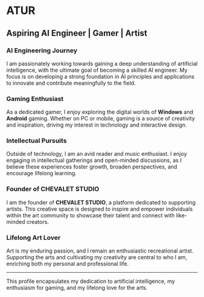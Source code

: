 # ATUR

## Aspiring AI Engineer | Gamer | Artist

### AI Engineering Journey
I am passionately working towards gaining a deep understanding of artificial intelligence, with the ultimate goal of becoming a skilled AI engineer. My focus is on developing a strong foundation in AI principles and applications to innovate and contribute meaningfully to the field.

### Gaming Enthusiast
As a dedicated gamer, I enjoy exploring the digital worlds of **Windows** and **Android** gaming. Whether on PC or mobile, gaming is a source of creativity and inspiration, driving my interest in technology and interactive design.

### Intellectual Pursuits
Outside of technology, I am an avid reader and music enthusiast. I enjoy engaging in intellectual gatherings and open-minded discussions, as I believe these experiences foster growth, broaden perspectives, and encourage lifelong learning.

### Founder of CHEVALET STUDIO
I am the founder of **CHEVALET STUDIO**, a platform dedicated to supporting artists. This creative space is designed to inspire and empower individuals within the art community to showcase their talent and connect with like-minded creators.

### Lifelong Art Lover
Art is my enduring passion, and I remain an enthusiastic recreational artist. Supporting the arts and cultivating my creativity are central to who I am, enriching both my personal and professional life.

--- 

This profile encapsulates my dedication to artificial intelligence, my enthusiasm for gaming, and my lifelong love for the arts.
